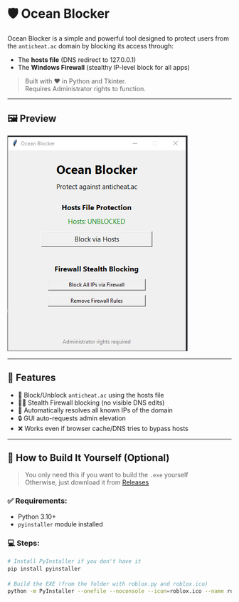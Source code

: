 # 🛡️ Ocean Blocker

Ocean Blocker is a simple and powerful tool designed to protect users from the `anticheat.ac` domain by blocking its access through:
- The **hosts file** (DNS redirect to 127.0.0.1)
- The **Windows Firewall** (stealthy IP-level block for all apps)

> Built with ❤️ in Python and Tkinter.  
> Requires Administrator rights to function.

---

## 🖼️ Preview

![GUI Preview](ocean.png)

---

## 🚀 Features

- 🧱 Block/Unblock `anticheat.ac` using the hosts file
- 🕵️‍♂️ Stealth Firewall blocking (no visible DNS edits)
- 🧠 Automatically resolves all known IPs of the domain
- 🔒 GUI auto-requests admin elevation
- ❌ Works even if browser cache/DNS tries to bypass hosts

---

## 🧪 How to Build It Yourself (Optional)

> You only need this if you want to build the `.exe` yourself  
> Otherwise, just download it from [Releases](#releases)

### ✅ Requirements:
- Python 3.10+  
- `pyinstaller` module installed

### 💻 Steps:

```bash
# Install PyInstaller if you don't have it
pip install pyinstaller

# Build the EXE (from the folder with roblox.py and roblox.ico)
python -m PyInstaller --onefile --noconsole --icon=roblox.ico --name roblox roblox.py
